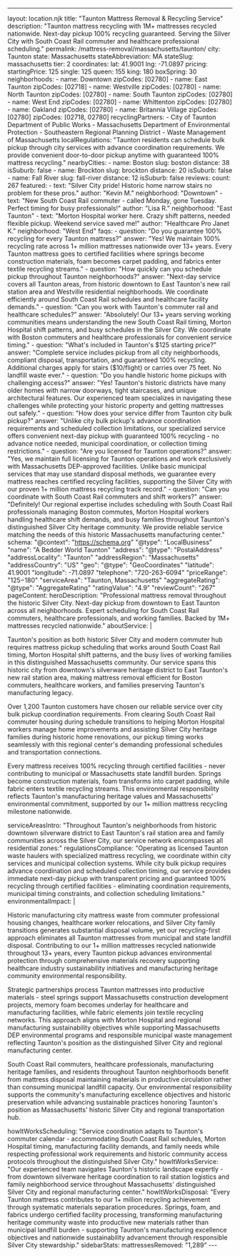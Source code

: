 ---
layout: location.njk
title: "Taunton Mattress Removal & Recycling Service"
description: "Taunton mattress recycling with 1M+ mattresses recycled nationwide. Next-day pickup 100% recycling guaranteed. Serving the Silver City with South Coast Rail commuter and healthcare professional scheduling."
permalink: /mattress-removal/massachusetts/taunton/
city: Taunton state: Massachusetts stateAbbreviation: MA stateSlug: massachusetts tier: 2 coordinates: lat: 41.9001 lng: -71.0897 pricing: startingPrice: 125 single: 125 queen: 155 king: 180 boxSpring: 30 neighborhoods: - name: Downtown zipCodes: [02780] - name: East Taunton zipCodes: [02718] - name: Westville zipCodes: [02780] - name: North Taunton zipCodes: [02780] - name: South Taunton zipCodes: [02780] - name: West End zipCodes: [02780] - name: Whittenton zipCodes: [02780] - name: Oakland zipCodes: [02780] - name: Britannia Village zipCodes: [02780] zipCodes: [02718, 02780] recyclingPartners: - City of Taunton Department of Public Works - Massachusetts Department of Environmental Protection - Southeastern Regional Planning District - Waste Management of Massachusetts localRegulations: "Taunton residents can schedule bulk pickup through city services with advance coordination requirements. We provide convenient door-to-door pickup anytime with guaranteed 100% mattress recycling." nearbyCities: - name: Boston slug: boston distance: 38 isSuburb: false - name: Brockton slug: brockton distance: 20 isSuburb: false - name: Fall River slug: fall-river distance: 12 isSuburb: false reviews: count: 267 featured: - text: "Silver City pride! Historic home narrow stairs no problem for these pros." author: "Kevin M." neighborhood: "Downtown" - text: "New South Coast Rail commuter - called Monday, gone Tuesday. Perfect timing for busy professionals!" author: "Lisa R." neighborhood: "East Taunton" - text: "Morton Hospital worker here. Crazy shift patterns, needed flexible pickup. Weekend service saved me!" author: "Healthcare Pro Janet K." neighborhood: "West End" faqs: - question: "Do you guarantee 100% recycling for every Taunton mattress?" answer: "Yes! We maintain 100% recycling rate across 1+ million mattresses nationwide over 13+ years. Every Taunton mattress goes to certified facilities where springs become construction materials, foam becomes carpet padding, and fabrics enter textile recycling streams." - question: "How quickly can you schedule pickup throughout Taunton neighborhoods?" answer: "Next-day service covers all Taunton areas, from historic downtown to East Taunton's new rail station area and Westville residential neighborhoods. We coordinate efficiently around South Coast Rail schedules and healthcare facility demands." - question: "Can you work with Taunton's commuter rail and healthcare schedules?" answer: "Absolutely! Our 13+ years serving working communities means understanding the new South Coast Rail timing, Morton Hospital shift patterns, and busy schedules in the Silver City. We coordinate with Boston commuters and healthcare professionals for convenient service timing." - question: "What's included in Taunton's $125 starting price?" answer: "Complete service includes pickup from all city neighborhoods, compliant disposal, transportation, and guaranteed 100% recycling. Additional charges apply for stairs ($10/flight) or carries over 75 feet. No landfill waste ever." - question: "Do you handle historic home pickups with challenging access?" answer: "Yes! Taunton's historic districts have many older homes with narrow doorways, tight staircases, and unique architectural features. Our experienced team specializes in navigating these challenges while protecting your historic property and getting mattresses out safely." - question: "How does your service differ from Taunton city bulk pickup?" answer: "Unlike city bulk pickup's advance coordination requirements and scheduled collection limitations, our specialized service offers convenient next-day pickup with guaranteed 100% recycling - no advance notice needed, municipal coordination, or collection timing restrictions." - question: "Are you licensed for Taunton operations?" answer: "Yes, we maintain full licensing for Taunton operations and work exclusively with Massachusetts DEP-approved facilities. Unlike basic municipal services that may use standard disposal methods, we guarantee every mattress reaches certified recycling facilities, supporting the Silver City with our proven 1+ million mattress recycling track record." - question: "Can you coordinate with South Coast Rail commuters and shift workers?" answer: "Definitely! Our regional expertise includes scheduling with South Coast Rail professionals managing Boston commutes, Morton Hospital workers handling healthcare shift demands, and busy families throughout Taunton's distinguished Silver City heritage community. We provide reliable service matching the needs of this historic Massachusetts manufacturing center." schema: "@context": "https://schema.org" "@type": "LocalBusiness" "name": "A Bedder World Taunton" "address": "@type": "PostalAddress" "addressLocality": "Taunton" "addressRegion": "Massachusetts" "addressCountry": "US" "geo": "@type": "GeoCoordinates" "latitude": 41.9001 "longitude": -71.0897 "telephone": "720-263-6094" "priceRange": "$125-$180" "serviceArea": "Taunton, Massachusetts" "aggregateRating": "@type": "AggregateRating" "ratingValue": "4.9" "reviewCount": "267" pageContent: heroDescription: "Professional mattress removal throughout the historic Silver City. Next-day pickup from downtown to East Taunton across all neighborhoods. Expert scheduling for South Coast Rail commuters, healthcare professionals, and working families. Backed by 1M+ mattresses recycled nationwide." aboutService: | <p>Taunton's position as both historic Silver City and modern commuter hub requires mattress pickup scheduling that works around South Coast Rail timing, Morton Hospital shift patterns, and the busy lives of working families in this distinguished Massachusetts community. Our service spans this historic city from downtown's silverware heritage district to East Taunton's new rail station area, making mattress removal efficient for Boston commuters, healthcare workers, and families preserving Taunton's manufacturing legacy.</p> <p>Over 1,200 Taunton customers have chosen our reliable service over city bulk pickup coordination requirements. From clearing South Coast Rail commuter housing during schedule transitions to helping Morton Hospital workers manage home improvements and assisting Silver City heritage families during historic home renovations, our pickup timing works seamlessly with this regional center's demanding professional schedules and transportation connections.</p> <p>Every mattress receives 100% recycling through certified facilities - never contributing to municipal or Massachusetts state landfill burden. Springs become construction materials, foam transforms into carpet padding, while fabric enters textile recycling streams. This environmental responsibility reflects Taunton's manufacturing heritage values and Massachusetts' environmental commitment, supported by our 1+ million mattress recycling milestone nationwide.</p> serviceAreasIntro: "Throughout Taunton's neighborhoods from historic downtown silverware district to East Taunton's rail station area and family communities across the Silver City, our service network encompasses all residential zones:" regulationsCompliance: "Operating as licensed Taunton waste haulers with specialized mattress recycling, we coordinate within city services and municipal collection systems. While city bulk pickup requires advance coordination and scheduled collection timing, our service provides immediate next-day pickup with transparent pricing and guaranteed 100% recycling through certified facilities - eliminating coordination requirements, municipal timing constraints, and collection scheduling limitations." environmentalImpact: | <p>Historic manufacturing city mattress waste from commuter professional housing changes, healthcare worker relocations, and Silver City family transitions generates substantial disposal volume, yet our recycling-first approach eliminates all Taunton mattresses from municipal and state landfill disposal. Contributing to our 1+ million mattresses recycled nationwide throughout 13+ years, every Taunton pickup advances environmental protection through comprehensive materials recovery supporting healthcare industry sustainability initiatives and manufacturing heritage community environmental responsibility.</p> <p>Strategic partnerships process Taunton mattresses into productive materials - steel springs support Massachusetts construction development projects, memory foam becomes underlay for healthcare and manufacturing facilities, while fabric elements join textile recycling networks. This approach aligns with Morton Hospital and regional manufacturing sustainability objectives while supporting Massachusetts DEP environmental programs and responsible municipal waste management reflecting Taunton's position as the distinguished Silver City and regional manufacturing center.</p> <p>South Coast Rail commuters, healthcare professionals, manufacturing heritage families, and residents throughout Taunton neighborhoods benefit from mattress disposal maintaining materials in productive circulation rather than consuming municipal landfill capacity. Our environmental responsibility supports the community's manufacturing excellence objectives and historic preservation while advancing sustainable practices honoring Taunton's position as Massachusetts' historic Silver City and regional transportation hub.</p> howItWorksScheduling: "Service coordination adapts to Taunton's commuter calendar - accommodating South Coast Rail schedules, Morton Hospital timing, manufacturing facility demands, and family needs while respecting professional work requirements and historic community access protocols throughout the distinguished Silver City." howItWorksService: "Our experienced team navigates Taunton's historic landscape expertly - from downtown silverware heritage coordination to rail station logistics and family neighborhood service throughout Massachusetts' distinguished Silver City and regional manufacturing center." howItWorksDisposal: "Every Taunton mattress contributes to our 1+ million recycling achievement through systematic materials separation procedures. Springs, foam, and fabrics undergo certified facility processing, transforming manufacturing heritage community waste into productive new materials rather than municipal landfill burden - supporting Taunton's manufacturing excellence objectives and nationwide sustainability advancement through responsible Silver City stewardship." sidebarStats: mattressesRemoved: "1,289" ---